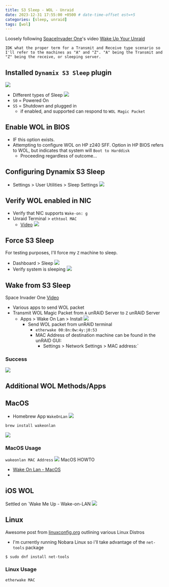 ```yaml
---
title: S3 Sleep - WOL - Unraid
date: 2023-12-31 17:55:00 +0500 # date-time-offset est=+5
categories: [sleep, unraid]
tags: [wol]
--- 
```


Loosely following [SpaceInvader One](https://twitter.com/spaceinvader__1)'s video [Wake Up Your Unraid](https://www.youtube.com/watch?v=lBxQcU1MPY0&t=1191s)

```
IDK what the proper term for a Transmit and Receive type scenario so I'll refer to the machines as "A" and "Z". "A" being the Transmit and "Z" being the receive, or sleeping server. 
```

## Installed `Dynamix S3 Sleep` plugin
![](/assets/posts/2023-12-31/Pasted-image-20231231145323.png)
- Different types of Sleep
![](/assets/posts/2023-12-31/Pasted-image-20231231150232.png)
- `S0` = Powered On
- `S5` = Shutdown and plugged in
  - if enabled, and supported can respond to `WOL Magic Packet`

## Enable WOL in BIOS

- IF this option exists.
- Attempting to configure WOL on HP z240 SFF. Option in HP BIOS refers to WOL, but indicates that system will `Boot to Harddisk`
  - Proceeding regardless of outcome...

## Configuring Dynamix S3 Sleep

- Settings > User Utilities > Sleep Settings
![](/assets/posts/2023-12-31/Pasted-image-20231231154722.png)

## Verify WOL enabled in NIC

- Verify that NIC supports `Wake-on: g` 
- Unraid Terminal > `ethtool MAC`
	- [Video](https://youtu.be/lBxQcU1MPY0?t=1018)
![](/assets/posts/2023-12-31/Pastedimage20231231155649.png) 


## Force S3 Sleep

For testing purposes, I'll force my `Z` machine to sleep.

- Dashboard > Sleep
  ![](/assets/posts/2023-12-31/Pasted-image-20231231162211.png)
- Verify system is sleeping
![](/assets/posts/2023-12-31//Pasted-image-20231231162104.png)

## Wake from S3 Sleep

Space Invader One [Video](https://youtu.be/lBxQcU1MPY0?si=tO_lcbJiDRySRlXk&t=1317)

- Various apps to send WOL packet
- Transmit WOL Magic Packet from  `A` unRAID Server to `Z` unRAID Server
  - Apps > Wake On Lan > Install
![](/assets/posts/2023-12-31/Pastedimage20231231161055.png)
    - Send WOL packet from unRAID terminal
      - `etherwake 00:8n:0w:4y:j0:53`
      - MAC Address of destination machine can be found in the unRAID GUI:
        - Settings > Network Settings > MAC address:`

### Success
![](/assets/posts/2023-12-31/Pasted-image-20231231162552.png)
## Additional WOL Methods/Apps

## MacOS

- Homebrew App `WakeOnLan`
![](/assets/posts/2023-12-31/Pasted-image-20231231171958.png)

```
brew install wakeonlan
```
![](/assets/posts/2023-12-31/Pasted-image-20231231172644.png)
### MacOS Usage

`wakeonlan MAC Address`
![](/assets/posts/2023-12-31/Pasted-image-20231231184621.png)
MacOS HOWTO

- [Wake On Lan - MacOS](https://www.cyberciti.biz/faq/apple-os-x-wake-on-lancommand-line-utility/)
-

## iOS WOL

Settled on `Wake Me Up - Wake-on-LAN
![](/assets/posts/2023-12-31/Pasted-image-20231231182152.png)

## Linux

Awesome post from [linuxconfig.org](https://linuxconfig.org/introduction-to-wake-on-lan) outlining various Linux Distros
 
  - I'm currently running Nobara Linux so i'll take advantage of the `net-tools` package

```
$ sudo dnf install net-tools
```
### Linux Usage

```
etherwake MAC
```